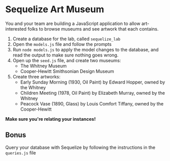 # Sequelize Art Museum

You and your team are building a JavaScript application to allow art-interested folks to browse museums and see artwork that each contains.

1. Create a database for the lab, called `sequelize_lab`
1. Open the `models.js` file and follow the prompts
1. Run `node models.js` to apply the model changes to the database, and read the output to make sure nothing goes wrong.
1. Open up the `seed.js` file, and create two museums:
    - The Whitney Museum
    - Cooper-Hewitt Smithsonian Design Museum
1. Create three artworks:
    - Early Sunday Morning (1930, Oil Paint) by Edward Hopper, owned by the Whitney
    - Children Meeting (1978, Oil Paint) by Elizabeth Murray, owned by the Whitney
    - Peacock Vase (1890, Glass) by Louis Comfort Tiffany, owned by the Cooper-Hewitt

**Make sure you're relating your instances!**

## Bonus

Query your database with Sequelize by following the instructions in the `queries.js` file
